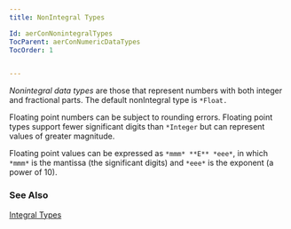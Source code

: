 ```yaml
---
title: NonIntegral Types

Id: aerConNonintegralTypes
TocParent: aerConNumericDataTypes
TocOrder: 1


---
```


*Nonintegral data types* are those that represent numbers with both integer and fractional parts. The default nonIntegral type is ```*Float.``` 

Floating point numbers can be subject to rounding errors. Floating point types support fewer significant digits than ```*Integer``` but can represent values of greater magnitude. 

Floating point values can be expressed as ``` *mmm* **E** *eee* ```, in which ``` *mmm* ``` is the mantissa (the significant digits) and ``` *eee* ``` is the exponent (a power of 10). 

### See Also
[Integral Types](ecrConIntegralTypes.html) 
